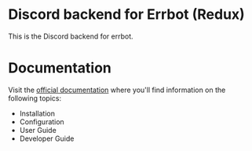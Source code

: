 # Discord backend for Errbot (Redux)

This is the Discord backend for errbot.

# Documentation

Visit the [official documentation](https://err-backend-discord.readthedocs.io/) where you'll find information on the following topics:
 - Installation
 - Configuration
 - User Guide
 - Developer Guide
